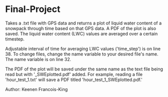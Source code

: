 # Final-Project

Takes a .txt file with GPS data and returns a plot of liquid water content of
a snowpack through time based on that GPS data.  A PDF of the plot is also saved.
The liquid water content (LWC) values are averaged over a certain timestep.

Adjustable interval of time for averaging LWC values ('time_step') is on line 38.
To change files, change the name variable to your desired file's name.  The name
variable is on line 32.

The PDF of the plot will be saved under the same name as the text file being read
but with '_SWEplotted.pdf' added.  For example, reading a file 'hour_test_1.txt' 
will save a PDF titled 'hour_test_1_SWEplotted.pdf.'

Author: Keenen Francois-King
